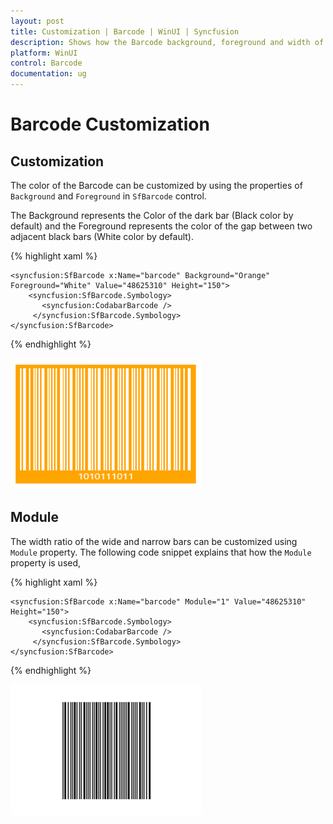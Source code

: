 ```yaml
---
layout: post
title: Customization | Barcode | WinUI | Syncfusion
description: Shows how the Barcode background, foreground and width of the barcode can be changed in Barcode control.
platform: WinUI
control: Barcode
documentation: ug
---
```


# Barcode Customization

## Customization

The color of the Barcode can be customized by using the properties of `Background` and `Foreground` in `SfBarcode` control.

The Background represents the Color of the dark bar (Black color by default) and the Foreground represents the color of the gap between two adjacent black bars (White color by default).

{% highlight xaml %}

    <syncfusion:SfBarcode x:Name="barcode" Background="Orange" Foreground="White" Value="48625310" Height="150">
        <syncfusion:SfBarcode.Symbology>
           <syncfusion:CodabarBarcode />
         </syncfusion:SfBarcode.Symbology>
    </syncfusion:SfBarcode>
    
{% endhighlight %}

![Barcode_Customization](Symbology_Images/Barcode_Customization.png)


## Module

 The width ratio of the wide and narrow bars can be customized using `Module` property. The following code snippet explains that how the `Module` property is used,

{% highlight xaml %}

    <syncfusion:SfBarcode x:Name="barcode" Module="1" Value="48625310" Height="150">
        <syncfusion:SfBarcode.Symbology>
           <syncfusion:CodabarBarcode />
         </syncfusion:SfBarcode.Symbology>
    </syncfusion:SfBarcode>
   
{% endhighlight %}

![Module](Symbology_Images/BarWidth.png)
